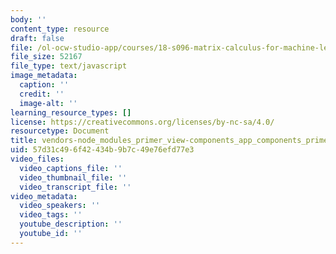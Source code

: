 ```yaml
---
body: ''
content_type: resource
draft: false
file: /ol-ocw-studio-app/courses/18-s096-matrix-calculus-for-machine-learning-and-beyond-january-iap-2022/vendors-node_modules_primer_view-components_app_components_primer_primer_js-node_modules_gith-e7a013-c9086b575332.js
file_size: 52167
file_type: text/javascript
image_metadata:
  caption: ''
  credit: ''
  image-alt: ''
learning_resource_types: []
license: https://creativecommons.org/licenses/by-nc-sa/4.0/
resourcetype: Document
title: vendors-node_modules_primer_view-components_app_components_primer_primer_js-node_modules_gith-e7a013-c9086b575332.js
uid: 57d31c49-6f42-434b-9b7c-49e76efd77e3
video_files:
  video_captions_file: ''
  video_thumbnail_file: ''
  video_transcript_file: ''
video_metadata:
  video_speakers: ''
  video_tags: ''
  youtube_description: ''
  youtube_id: ''
---
```

